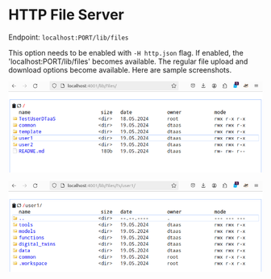 # HTTP File Server

Endpoint: `localhost:PORT/lib/files`

This option needs to be enabled with `-H http.json` flag.
If enabled, the 'localhost:PORT/lib/files' becomes available.
The regular file upload and download options become available.
Here are sample screenshots.

![top-level](top-level.png)

![inside](inside.png)
